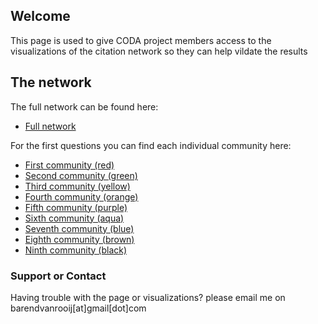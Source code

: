 ## Welcome

This page is used to give CODA project members access to the visualizations of the citation network so they can help vildate the results 


## The network

The full network can be found here:  
* [Full network](CODANetworkWithCommunities.html)

For the first questions you can find each individual community here:  
* [First community (red)](WithoutLabelData/Community_1_red.html)  
* [Second community (green)](WithoutLabelData/Community_2_green.html)  
* [Third community (yellow)](WithoutLabelData/Community_3_yellow.html)  
* [Fourth community (orange)](WithoutLabelData/Community_4_orange.html)
* [Fifth community (purple)](WithoutLabelData/Community_5_purple.html)
* [Sixth community (aqua)](WithoutLabelData/Community_6_aque.html)
* [Seventh community (blue)](WithoutLabelData/Community_7_blue.html)
* [Eighth community (brown)](WithoutLabelData/Community_8_brown.html)
* [Ninth community (black)](WithoutLabelData/Community_9_black.html)

### Support or Contact

Having trouble with the page or visualizations? please email me on barendvanrooij[at]gmail[dot]com
